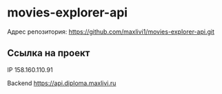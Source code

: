 # movies-explorer-api

Адрес репозитория: https://github.com/maxlivi1/movies-explorer-api.git

## Ссылка на проект

IP 158.160.110.91

Backend https://api.diploma.maxlivi.ru
